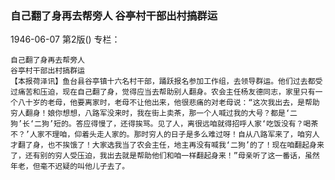 ### 自己翻了身再去帮旁人  谷亭村干部出村搞群运

1946-06-07
第2版()
专栏：

    自己翻了身再去帮旁人
    谷亭村干部出村搞群运
    【本报荷泽讯】鱼台县谷亭镇十六名村干部，踊跃报名参加工作组，去领导群运。他们过去都受过痛苦和压迫，现在自己翻了身，觉得应当去帮助别人翻身。农会主任杨友德同志，家里只有一个八十岁的老母，他要离家时，老母不让他出来，他很悲痛的对老母说：“这次我出去，是帮助穷人翻身！娘你想想，八路军没来时，我在街上卖茶，那一个人喊过我的大号？都是‘二狗’长‘二狗’短的。答应得慢了，还得挨骂。见了人，离很远咱就得招呼人家‘吃饭没有？喝茶不？’人家不理咱，仰着头走人家的。那时穷人的日子是多么难过呀！自从八路军来了，咱穷人才翻了身，也不挨饿了！大家选我当了农会主任，地主再没有喊我‘二狗’的了！现在咱翻起身来了，还有别的穷人受压迫，我出去就是帮助他们和咱一样翻起身来！”母亲听了这一番话，虽然年老，但毫不迟疑的叫他儿子去了。
